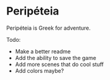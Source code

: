 # Peripéteia

Peripéteia is Greek for adventure.

Todo:
* Make a better readme
* Add the ability to save the game
* Add more scenes that do cool stuff
* Add colors maybe?
